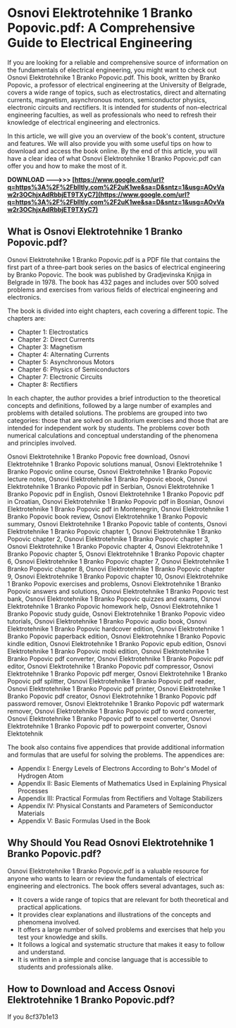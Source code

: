 
 
# Osnovi Elektrotehnike 1 Branko Popovic.pdf: A Comprehensive Guide to Electrical Engineering
 
If you are looking for a reliable and comprehensive source of information on the fundamentals of electrical engineering, you might want to check out Osnovi Elektrotehnike 1 Branko Popovic.pdf. This book, written by Branko Popovic, a professor of electrical engineering at the University of Belgrade, covers a wide range of topics, such as electrostatics, direct and alternating currents, magnetism, asynchronous motors, semiconductor physics, electronic circuits and rectifiers. It is intended for students of non-electrical engineering faculties, as well as professionals who need to refresh their knowledge of electrical engineering and electronics.
 
In this article, we will give you an overview of the book's content, structure and features. We will also provide you with some useful tips on how to download and access the book online. By the end of this article, you will have a clear idea of what Osnovi Elektrotehnike 1 Branko Popovic.pdf can offer you and how to make the most of it.
 
**DOWNLOAD --->>> [https://www.google.com/url?q=https%3A%2F%2Fblltly.com%2F2uK1we&sa=D&sntz=1&usg=AOvVaw2r3OChjxAdRbbjET9TXyC7](https://www.google.com/url?q=https%3A%2F%2Fblltly.com%2F2uK1we&sa=D&sntz=1&usg=AOvVaw2r3OChjxAdRbbjET9TXyC7)**


  
## What is Osnovi Elektrotehnike 1 Branko Popovic.pdf?
 
Osnovi Elektrotehnike 1 Branko Popovic.pdf is a PDF file that contains the first part of a three-part book series on the basics of electrical engineering by Branko Popovic. The book was published by Gradjevinska Knjiga in Belgrade in 1978. The book has 432 pages and includes over 500 solved problems and exercises from various fields of electrical engineering and electronics.
 
The book is divided into eight chapters, each covering a different topic. The chapters are:
 
- Chapter 1: Electrostatics
- Chapter 2: Direct Currents
- Chapter 3: Magnetism
- Chapter 4: Alternating Currents
- Chapter 5: Asynchronous Motors
- Chapter 6: Physics of Semiconductors
- Chapter 7: Electronic Circuits
- Chapter 8: Rectifiers

In each chapter, the author provides a brief introduction to the theoretical concepts and definitions, followed by a large number of examples and problems with detailed solutions. The problems are grouped into two categories: those that are solved on auditorium exercises and those that are intended for independent work by students. The problems cover both numerical calculations and conceptual understanding of the phenomena and principles involved.
 
Osnovi Elektrotehnike 1 Branko Popovic free download,  Osnovi Elektrotehnike 1 Branko Popovic solutions manual,  Osnovi Elektrotehnike 1 Branko Popovic online course,  Osnovi Elektrotehnike 1 Branko Popovic lecture notes,  Osnovi Elektrotehnike 1 Branko Popovic ebook,  Osnovi Elektrotehnike 1 Branko Popovic pdf in Serbian,  Osnovi Elektrotehnike 1 Branko Popovic pdf in English,  Osnovi Elektrotehnike 1 Branko Popovic pdf in Croatian,  Osnovi Elektrotehnike 1 Branko Popovic pdf in Bosnian,  Osnovi Elektrotehnike 1 Branko Popovic pdf in Montenegrin,  Osnovi Elektrotehnike 1 Branko Popovic book review,  Osnovi Elektrotehnike 1 Branko Popovic summary,  Osnovi Elektrotehnike 1 Branko Popovic table of contents,  Osnovi Elektrotehnike 1 Branko Popovic chapter 1,  Osnovi Elektrotehnike 1 Branko Popovic chapter 2,  Osnovi Elektrotehnike 1 Branko Popovic chapter 3,  Osnovi Elektrotehnike 1 Branko Popovic chapter 4,  Osnovi Elektrotehnike 1 Branko Popovic chapter 5,  Osnovi Elektrotehnike 1 Branko Popovic chapter 6,  Osnovi Elektrotehnike 1 Branko Popovic chapter 7,  Osnovi Elektrotehnike 1 Branko Popovic chapter 8,  Osnovi Elektrotehnike 1 Branko Popovic chapter 9,  Osnovi Elektrotehnike 1 Branko Popovic chapter 10,  Osnovi Elektrotehnike 1 Branko Popovic exercises and problems,  Osnovi Elektrotehnike 1 Branko Popovic answers and solutions,  Osnovi Elektrotehnike 1 Branko Popovic test bank,  Osnovi Elektrotehnike 1 Branko Popovic quizzes and exams,  Osnovi Elektrotehnike 1 Branko Popovic homework help,  Osnovi Elektrotehnike 1 Branko Popovic study guide,  Osnovi Elektrotehnike 1 Branko Popovic video tutorials,  Osnovi Elektrotehnike 1 Branko Popovic audio book,  Osnovi Elektrotehnike 1 Branko Popovic hardcover edition,  Osnovi Elektrotehnike 1 Branko Popovic paperback edition,  Osnovi Elektrotehnike 1 Branko Popovic kindle edition,  Osnovi Elektrotehnike 1 Branko Popovic epub edition,  Osnovi Elektrotehnike 1 Branko Popovic mobi edition,  Osnovi Elektrotehnike 1 Branko Popovic pdf converter,  Osnovi Elektrotehnike 1 Branko Popovic pdf editor,  Osnovi Elektrotehnike 1 Branko Popovic pdf compressor,  Osnovi Elektrotehnike 1 Branko Popovic pdf merger,  Osnovi Elektrotehnike 1 Branko Popovic pdf splitter,  Osnovi Elektrotehnike 1 Branko Popovic pdf reader,  Osnovi Elektrotehnike 1 Branko Popovic pdf printer,  Osnovi Elektrotehnike 1 Branko Popovic pdf creator,  Osnovi Elektrotehnike 1 Branko Popovic pdf password remover,  Osnovi Elektrotehnike 1 Branko Popovic pdf watermark remover,  Osnovi Elektrotehnike 1 Branko Popovic pdf to word converter,  Osnovi Elektrotehnike 1 Branko Popovic pdf to excel converter,  Osnovi Elektrotehnike 1 Branko Popovic pdf to powerpoint converter,  Osnovi Elektotehnik
 
The book also contains five appendices that provide additional information and formulas that are useful for solving the problems. The appendices are:

- Appendix I: Energy Levels of Electrons According to Bohr's Model of Hydrogen Atom
- Appendix II: Basic Elements of Mathematics Used in Explaining Physical Processes
- Appendix III: Practical Formulas from Rectifiers and Voltage Stabilizers
- Appendix IV: Physical Constants and Parameters of Semiconductor Materials
- Appendix V: Basic Formulas Used in the Book

## Why Should You Read Osnovi Elektrotehnike 1 Branko Popovic.pdf?
 
Osnovi Elektrotehnike 1 Branko Popovic.pdf is a valuable resource for anyone who wants to learn or review the fundamentals of electrical engineering and electronics. The book offers several advantages, such as:

- It covers a wide range of topics that are relevant for both theoretical and practical applications.
- It provides clear explanations and illustrations of the concepts and phenomena involved.
- It offers a large number of solved problems and exercises that help you test your knowledge and skills.
- It follows a logical and systematic structure that makes it easy to follow and understand.
- It is written in a simple and concise language that is accessible to students and professionals alike.

## How to Download and Access Osnovi Elektrotehnike 1 Branko Popovic.pdf?
 
If you
 8cf37b1e13
 
